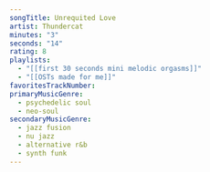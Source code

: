 ```yaml
---
songTitle: Unrequited Love
artist: Thundercat
minutes: "3"
seconds: "14"
rating: 8
playlists:
  - "[[first 30 seconds mini melodic orgasms]]"
  - "[[OSTs made for me]]"
favoritesTrackNumber:
primaryMusicGenre:
  - psychedelic soul
  - neo-soul
secondaryMusicGenre:
  - jazz fusion
  - nu jazz
  - alternative r&b
  - synth funk
---
```

